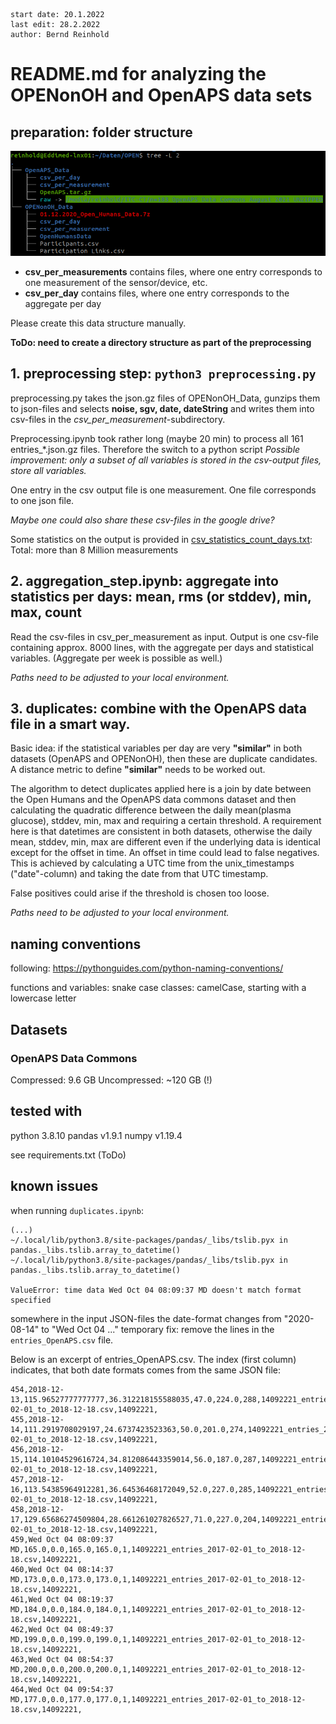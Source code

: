 ```
start date: 20.1.2022
last edit: 28.2.2022
author: Bernd Reinhold
```
# README.md for analyzing the OPENonOH and OpenAPS data sets

## preparation: folder structure
![FolderStructure](FolderStructure.png)
- **csv_per_measurements** contains files, where one entry corresponds to one measurement of the sensor/device, etc.
- **csv_per_day** contains files, where one entry corresponds to the aggregate per day

Please create this data structure manually.

**ToDo: need to create a directory structure as part of the preprocessing**

## 1. preprocessing step: `python3 preprocessing.py`
preprocessing.py takes the json.gz files of OPENonOH_Data, gunzips them to json-files and selects **noise, sgv, date, dateString** and writes them into csv-files in the _csv_per_measurement_-subdirectory.

Preprocessing.ipynb took rather long (maybe 20 min) to process all 161 entries_*.json.gz files. Therefore the switch to a python script 
_Possible improvement: only a subset of all variables is stored in the csv-output files, store all variables._

One entry in the csv output file is one measurement. One file corresponds to one json file. 

_Maybe one could also share these csv-files in the google drive?_

Some statistics on the output is provided in [csv_statistics_count_days.txt](csv_statistics_count_days.txt): Total: more than 8 Million measurements

## 2. aggregation_step.ipynb: aggregate into statistics per days: mean, rms (or stddev), min, max, count
Read the csv-files in csv_per_measurement as input.
Output is one csv-file containing approx. 8000 lines, with the aggregate per days and statistical variables.
(Aggregate per week is possible as well.)

_Paths need to be adjusted to your local environment._

## 3. duplicates: combine with the OpenAPS data file in a smart way.
Basic idea: if the statistical variables per day are very __"similar"__ in both datasets (OpenAPS and OPENonOH), then these are duplicate candidates. A distance metric to define __"similar"__ needs to be worked out.

The algorithm to detect duplicates applied here is a join by date between the Open Humans and the OpenAPS data commons dataset and then calculating the quadratic difference between the daily mean(plasma glucose), stddev, min, max and requiring a certain threshold.
A requirement here is that datetimes are consistent in both datasets, otherwise the daily mean, stddev, min, max are different even if the underlying data is identical except for the offset in time. An offset in time could lead to false negatives. This is achieved by calculating a UTC time from the unix_timestamps ("date"-column) and taking the date from that UTC timestamp.

False positives could arise if the threshold is chosen too loose.  

_Paths need to be adjusted to your local environment._

## naming conventions
following: https://pythonguides.com/python-naming-conventions/

functions and variables: snake case
classes: camelCase, 
	starting with a lowercase letter

## Datasets

### OpenAPS Data Commons
Compressed: 9.6 GB
Uncompressed: ~120 GB (!) 

## tested with
python 3.8.10
pandas v1.9.1
numpy v1.19.4

see requirements.txt (ToDo)


## known issues
when running `duplicates.ipynb`:
```
(...)
~/.local/lib/python3.8/site-packages/pandas/_libs/tslib.pyx in pandas._libs.tslib.array_to_datetime()
~/.local/lib/python3.8/site-packages/pandas/_libs/tslib.pyx in pandas._libs.tslib.array_to_datetime()

ValueError: time data Wed Oct 04 08:09:37 MD doesn't match format specified
```
somewhere in the input JSON-files the date-format changes from "2020-08-14" to "Wed Oct 04 ..."
temporary fix: remove the lines in the `entries_OpenAPS.csv` file.

Below is an excerpt of entries_OpenAPS.csv. The index (first column) indicates, that both date formats comes from the same JSON file:
```
454,2018-12-13,115.96527777777777,36.312218155588035,47.0,224.0,288,14092221_entries_2017-02-01_to_2018-12-18.csv,14092221,
455,2018-12-14,111.2919708029197,24.6737423523363,50.0,201.0,274,14092221_entries_2017-02-01_to_2018-12-18.csv,14092221,
456,2018-12-15,114.10104529616724,34.812086443359014,56.0,187.0,287,14092221_entries_2017-02-01_to_2018-12-18.csv,14092221,
457,2018-12-16,113.54385964912281,36.64536468172049,52.0,227.0,285,14092221_entries_2017-02-01_to_2018-12-18.csv,14092221,
458,2018-12-17,129.65686274509804,28.661261027826527,71.0,227.0,204,14092221_entries_2017-02-01_to_2018-12-18.csv,14092221,
459,Wed Oct 04 08:09:37 MD,165.0,0.0,165.0,165.0,1,14092221_entries_2017-02-01_to_2018-12-18.csv,14092221,
460,Wed Oct 04 08:14:37 MD,173.0,0.0,173.0,173.0,1,14092221_entries_2017-02-01_to_2018-12-18.csv,14092221,
461,Wed Oct 04 08:19:37 MD,184.0,0.0,184.0,184.0,1,14092221_entries_2017-02-01_to_2018-12-18.csv,14092221,
462,Wed Oct 04 08:49:37 MD,199.0,0.0,199.0,199.0,1,14092221_entries_2017-02-01_to_2018-12-18.csv,14092221,
463,Wed Oct 04 08:54:37 MD,200.0,0.0,200.0,200.0,1,14092221_entries_2017-02-01_to_2018-12-18.csv,14092221,
464,Wed Oct 04 09:54:37 MD,177.0,0.0,177.0,177.0,1,14092221_entries_2017-02-01_to_2018-12-18.csv,14092221,
```
